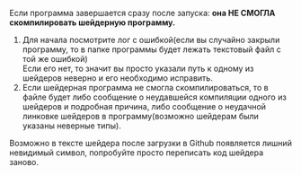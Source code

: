 <p>
Если программа завершается сразу после запуска: <b>она НЕ СМОГЛА скомпилировать шейдерную программу.</b>
<br>
<ol>
<li>Для начала посмотрите лог с ошибкой(если вы случайно закрыли программу, то в папке программы будет лежать текстовый файл с той же ошибкой)<br>Если его нет, то значит вы просто указали путь к одному из шейдеров неверно и его необходимо исправить.</li>
<li>Если шейдерная программа не смогла скомпилироваться, то в файле будет либо сообщение о неудавшейся компиляции одного из шейдеров и подробная причина, либо сообщение о неудачной линковке шейдеров в программу(возможно шейдерам были указаны неверные типы). 
</li>
</ol> 
Возможно в тексте шейдера после загрузки в Github появляется лишний невидимый символ, попробуйте просто переписать код шейдера заново.
</p>